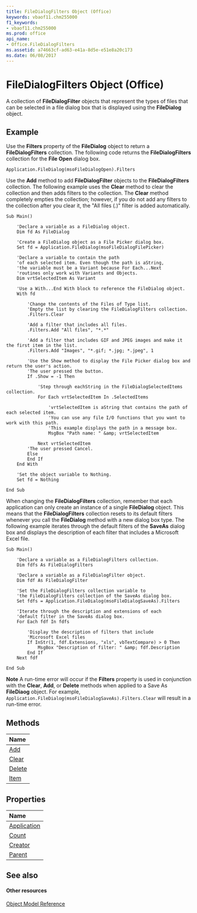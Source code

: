 ```yaml
---
title: FileDialogFilters Object (Office)
keywords: vbaof11.chm255000
f1_keywords:
- vbaof11.chm255000
ms.prod: office
api_name:
- Office.FileDialogFilters
ms.assetid: a74663cf-ad63-e41a-8d5e-e51e8a20c173
ms.date: 06/08/2017
---
```



# FileDialogFilters Object (Office)

A collection of **FileDialogFilter** objects that represent the types of files that can be selected in a file dialog box that is displayed using the **FileDialog** object.


## Example

Use the **Filters** property of the **FileDialog** object to return a **FileDialogFilters** collection. The following code returns the **FileDialogFilters** collection for the **File Open** dialog box.


```
Application.FileDialog(msoFileDialogOpen).Filters
```

Use the **Add** method to add **FileDialogFilter** objects to the **FileDialogFilters** collection. The following example uses the **Clear** method to clear the collection and then adds filters to the collection. The **Clear** method completely empties the collection; however, if you do not add any filters to the collection after you clear it, the "All files (*.*)" filter is added automatically.




```
Sub Main() 
 
    'Declare a variable as a FileDialog object. 
    Dim fd As FileDialog 
 
    'Create a FileDialog object as a File Picker dialog box. 
    Set fd = Application.FileDialog(msoFileDialogFilePicker) 
 
    'Declare a variable to contain the path 
    'of each selected item. Even though the path is aString, 
    'the variable must be a Variant because For Each...Next 
    'routines only work with Variants and Objects. 
    Dim vrtSelectedItem As Variant 
 
    'Use a With...End With block to reference the FileDialog object. 
    With fd 
 
        'Change the contents of the Files of Type list. 
        'Empty the list by clearing the FileDialogFilters collection. 
        .Filters.Clear 
 
        'Add a filter that includes all files. 
        .Filters.Add "All files", "*.*" 
 
        'Add a filter that includes GIF and JPEG images and make it the first item in the list. 
        .Filters.Add "Images", "*.gif; *.jpg; *.jpeg", 1 
 
        'Use the Show method to display the File Picker dialog box and return the user's action. 
        'The user pressed the button. 
        If .Show = -1 Then 
 
            'Step through eachString in the FileDialogSelectedItems collection. 
            For Each vrtSelectedItem In .SelectedItems 
 
                'vrtSelectedItem is aString that contains the path of each selected item. 
                'You can use any file I/O functions that you want to work with this path. 
                'This example displays the path in a message box. 
                MsgBox "Path name: " &amp; vrtSelectedItem 
 
            Next vrtSelectedItem 
        'The user pressed Cancel. 
        Else 
        End If 
    End With 
 
    'Set the object variable to Nothing. 
    Set fd = Nothing 
 
End Sub
```

When changing the **FileDialogFilters** collection, remember that each application can only create an instance of a single **FileDialog** object. This means that the **FileDialogFilters** collection resets to its default filters whenever you call the **FileDialog** method with a new dialog box type. The following example iterates through the default filters of the **SaveAs** dialog box and displays the description of each filter that includes a Microsoft Excel file.




```
Sub Main() 
 
    'Declare a variable as a FileDialogFilters collection. 
    Dim fdfs As FileDialogFilters 
 
    'Declare a variable as a FileDialogFilter object. 
    Dim fdf As FileDialogFilter 
 
    'Set the FileDialogFilters collection variable to 
    'the FileDialogFilters collection of the SaveAs dialog box. 
    Set fdfs = Application.FileDialog(msoFileDialogSaveAs).Filters 
 
    'Iterate through the description and extensions of each 
    'default filter in the SaveAs dialog box. 
    For Each fdf In fdfs 
 
        'Display the description of filters that include 
        'Microsoft Excel files 
        If InStr(1, fdf.Extensions, "xls", vbTextCompare) > 0 Then 
            MsgBox "Description of filter: " &amp; fdf.Description 
        End If 
    Next fdf 
 
End Sub
```


 **Note**  A run-time error will occur if the **Filters** property is used in conjunction with the **Clear**, **Add**, or **Delete** methods when applied to a Save As **FileDiaog** object. For example, `Application.FileDialog(msoFileDialogSaveAs).Filters.Clear` will result in a run-time error.


## Methods



|**Name**|
|:-----|
|[Add](filedialogfilters-add-method-office.md)|
|[Clear](filedialogfilters-clear-method-office.md)|
|[Delete](filedialogfilters-delete-method-office.md)|
|[Item](filedialogfilters-item-method-office.md)|

## Properties



|**Name**|
|:-----|
|[Application](filedialogfilters-application-property-office.md)|
|[Count](filedialogfilters-count-property-office.md)|
|[Creator](filedialogfilters-creator-property-office.md)|
|[Parent](filedialogfilters-parent-property-office.md)|

## See also


#### Other resources


[Object Model Reference](http://msdn.microsoft.com/library/499c789a-aba2-0fad-649a-0ea964cd3b5e%28Office.15%29.aspx)
